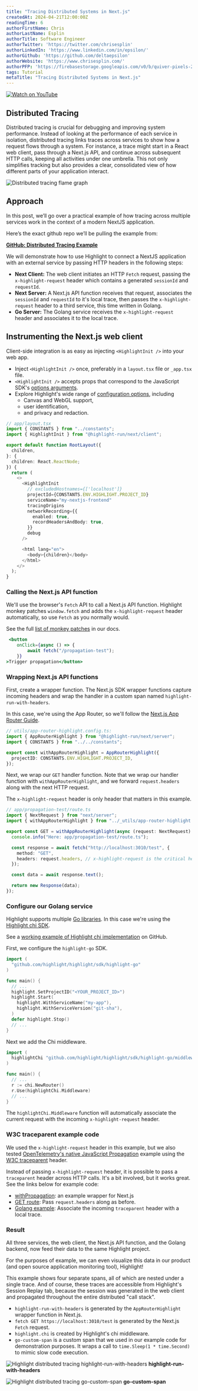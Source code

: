 ```yaml
---
title: "Tracing Distributed Systems in Next.js"
createdAt: 2024-04-21T12:00:00Z
readingTime: 6
authorFirstName: Chris
authorLastName: Esplin
authorTitle: Software Engineer
authorTwitter: 'https://twitter.com/chrisesplin'
authorLinkedIn: 'https://www.linkedin.com/in/epsilon/'
authorGithub: 'https://github.com/deltaepsilon'
authorWebsite: 'https://www.chrisesplin.com/'
authorPFP: 'https://firebasestorage.googleapis.com/v0/b/quiver-pixels-2020.appspot.com/o/F1EQ3eaBqkbEKEHBigolXIlmdut2%2F1408a808-60a6-4102-b636-08ab24041503.jpeg?alt=media&token=5f0ed5d8-c192-4aa3-a75b-3eb6cac9a552'
tags: Tutorial
metaTitle: "Tracing Distributed Systems in Next.js"
---
```



[![Watch on YouTube](/images/blog/tracing-distributed-systems-in-nextjs/distributed-tracing-livestream-16x9-play.png)](https://youtube.com/live/z9g-eOPwndk)

## Distributed Tracing

Distributed tracing is crucial for debugging and improving system performance. Instead of looking at the performance of each service in isolation, distributed tracing links traces across services to show how a request flows through a system. For instance, a trace might start in a React web client, pass through a Next.js API, and continue across subsequent HTTP calls, keeping all activities under one umbrella. This not only simplifies tracking but also provides a clear, consolidated view of how different parts of your application interact.

![Distributed tracing flame graph](/images/blog/tracing-distributed-systems-in-nextjs/trace-screenshot-with-callouts.png)

## Approach

In this post, we’ll go over a practical example of how tracing across multiple services work in the context of a modern NextJS application.

Here’s the exact github repo we’ll be pulling the example from:

**[GitHub: Distributed Tracing Example](https://github.com/highlight/distributed-tracing-example)**

We will demonstrate how to use Highlight to connect a NextJS application with an external service by passing HTTP headers in the following steps:


- **Next Client:** The web client initiates an HTTP `Fetch` request, passing the `x-highlight-request` header which contains a generated `sessionId` and `requestId`.
- **Next Server:** A Next.js API function receives that request, associates the `sessionId` and `requestId` to it's local trace, then passes the `x-highlight-request` header to a third service, this time written in Golang.
- **Go Server:** The Golang service receives the `x-highlight-request` header and associates it to the local trace.

## Instrumenting the Next.js web client

Client-side integration is as easy as injecting `<HighlightInit />` into your web app. 

- Inject `<HighlightInit />` once, preferably in a `layout.tsx` file or `_app.tsx` file.
- `<HighlightInit />` accepts props that correspond to the JavaScript SDK's [options arguments](https://www.highlight.io/docs/sdk/client#Hinit).
- Explore Highlight's wide range of [configuration options](https://www.highlight.io/docs/getting-started/client-sdk/replay-configuration/overview), including 
    - Canvas and WebGL support, 
    - user identification,
    - and privacy and redaction.

```typescript
// app/layout.tsx
import { CONSTANTS } from "../constants";
import { HighlightInit } from "@highlight-run/next/client";

export default function RootLayout({
  children,
}: {
  children: React.ReactNode;
}) {
  return (
    <>
      <HighlightInit
        // excludedHostnames={['localhost']}
        projectId={CONSTANTS.ENV.HIGHLIGHT.PROJECT_ID}
        serviceName="my-nextjs-frontend"
        tracingOrigins
        networkRecording={{
          enabled: true,
          recordHeadersAndBody: true,
        }}
        debug
      />

      <html lang="en">
        <body>{children}</body>
      </html>
    </>
  );
}
```

### Calling the Next.js API function

We'll use the browser's `Fetch` API to call a Next.js API function. Highlight monkey patches `window.fetch` and adds the `x-highlight-request` header automatically, so use `Fetch` as you normally would.

See the full [list of monkey patches](https://www.highlight.io/docs/getting-started/client-sdk/replay-configuration/monkey-patches) in our docs.

```jsx
 <button
    onClick={async () => {
        await fetch("/propagation-test");       
    }}
>Trigger propagation</button>
```

### Wrapping Next.js API functions

First, create a wrapper function. The Next.js SDK wrapper functions capture incoming headers and wrap the handler in a custom span named `highlight-run-with-headers`.

In this case, we're using the App Router, so we'll follow the [Next.js App Router Guide](https://www.highlight.io/docs/getting-started/5_fullstack-frameworks/next-js/app-router).

```typescript
// utils/app-router-highlight.config.ts:
import { AppRouterHighlight } from "@highlight-run/next/server";
import { CONSTANTS } from "../../constants";

export const withAppRouterHighlight = AppRouterHighlight({
  projectID: CONSTANTS.ENV.HIGHLIGHT.PROJECT_ID,
});
```

Next, we wrap our `GET` handler function. Note that we wrap our handler function with `withAppRouterHighlight`, and we forward `request.headers` along with the next HTTP request.

The `x-highlight-request` header is only header that matters in this example.

```typescript
// app/propagation-test/route.ts
import { NextRequest } from "next/server";
import { withAppRouterHighlight } from "../_utils/app-router-highlight.config";

export const GET = withAppRouterHighlight(async (request: NextRequest) => {
  console.info("Here: app/propagation-test/route.ts");

  const response = await fetch("http://localhost:3010/test", {
    method: "GET",
    headers: request.headers, // x-highlight-request is the critical header
  });

  const data = await response.text();

  return new Response(data);
});
```

### Configure our Golang service

Highlight supports multiple [Go libraries](https://www.highlight.io/docs/getting-started/backend-sdk/go/overview). In this case we're using the [Highlight chi SDK](https://www.highlight.io/docs/getting-started/backend-sdk/go/chi).

See a [working example of Highlight chi implementation](https://github.com/highlight/distributed-tracing-example/blob/main/service/main.go) on GitHub.

First, we configure the `highlight-go` SDK.


```go
import (
  "github.com/highlight/highlight/sdk/highlight-go"
)

func main() {
  // ...
  highlight.SetProjectID("<YOUR_PROJECT_ID>")
  highlight.Start(
	highlight.WithServiceName("my-app"),
	highlight.WithServiceVersion("git-sha"),
  )
  defer highlight.Stop()
  // ...
}
```

Next we add the Chi middleware.

```go
import (
  highlightChi "github.com/highlight/highlight/sdk/highlight-go/middleware/chi"
)

func main() {
  // ...
  r := chi.NewRouter()
  r.Use(highlightChi.Middleware)
  // ...
}
```

The `highlightChi.Middleware` function will automatically associate the current request with the incoming `x-highlight-request` header.

### W3C traceparent example code

We used the `x-highlight-request` header in this example, but we also tested [OpenTelemetry's native JavaScript Propagation](https://opentelemetry.io/docs/languages/js/propagation/) example using the [W3C traceparent](https://www.w3.org/TR/trace-context/#traceparent-header) header.

Instead of passing `x-highlight-request` header, it is possible to pass a `traceparent` header across HTTP calls. It's a bit involved, but it works great. See the links below for example code:

- [withPropagation](https://github.com/highlight/highlight/blob/e18566beeab5960f14e9e374e148cfef52f5630c/e2e/nextjs/src/app/_utils/app-router-highlight.config.ts#L23): an example wrapper for Next.js
- [GET route](https://github.com/highlight/highlight/blob/e18566beeab5960f14e9e374e148cfef52f5630c/e2e/nextjs/src/app/api/app-router-trace/route.ts#L22): Pass `request.headers` along as before.
- [Golang example](https://github.com/highlight/highlight/blob/e18566beeab5960f14e9e374e148cfef52f5630c/e2e/nextjs/go-service/main.go#L74): Associate the incoming `traceparent` header with a local trace.

### Result

All three services, the web client, the Next.js API function, and the Golang backend, now feed their data to the same Highlight project.

For the purposes of example, we can even visualize this data in our product (and open source application monitoring tool), Highlight! 

This example shows four separate spans, all of which are nested under a single trace. And of course, these traces are accessible from Highlight's Session Replay tab, because the session was generated in the web client and propagated throughout the entire distributed "call stack".

- `highlight-run-with-headers` is generated by the `AppRouterHighlight` wrapper function in Next.js.
- `fetch GET https://localhost:3010/test` is generated by the Next.js `Fetch` request.
- `highlight.chi` is created by Highlight's chi middleware.
- `go-custom-span` is a custom span that we used in our example code for demonstration purposes. It wraps a call to `time.Sleep(1 * time.Second)` to mimic slow code execution.

![Highlight distributed tracing highlight-run-with-headers](/images/blog/tracing-distributed-systems-in-nextjs/highlight-run-with-headers.png)
**highlight-run-with-headers**

![Highlight distributed tracing go-custom-span](/images/blog/tracing-distributed-systems-in-nextjs/go-custom-span.png)
**go-custom-span**
